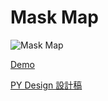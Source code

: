 # Mask Map

![Mask Map](https://i.postimg.cc/mrj1YM6W/m.jpg)

[Demo](https://bgismygf.github.io/vue-mask-map/#)

[PY Design 設計稿](https://xd.adobe.com/view/6e126433-68ec-45ce-6c7d-62ac0cede399-1823/)
